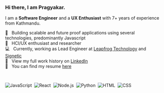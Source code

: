 ### Hi there, I am Pragyakar. 

I am a **Software Engineer** and a **UX Enthusiast** with 7+ years of experience from Kathmandu. 

🌿  &nbsp; Building scalable and future proof applications using several technologies, predominantly Javascript <br />
🤖  &nbsp; HCI/UX enthusiast and researcher <br />
💻  &nbsp; Currently, working as Lead Engineer at [Leapfrog Technology](https://www.lftechnology.com/) and [Signetic](https://www.signetic.com/)<br />
💼  &nbsp; View my full work history on [LinkedIn](https://www.linkedin.com/in/pragyakar/) <br />
📃  &nbsp; You can find my resume [here](https://pragyakar.github.io/profile/PragyakarJoshiCV.pdf)

<br />

![JavaScript](https://img.shields.io/badge/-JavaScript-555555?style=flat&logo=javascript)&nbsp;
![React](https://img.shields.io/badge/-React-555555?style=flat&logo=react)&nbsp;
![Node.js](https://img.shields.io/badge/-Node.js-555555?style=flat&logo=node.js)&nbsp;
![Python](https://img.shields.io/badge/-Python-555555?style=flat&logo=python)&nbsp;
![HTML](https://img.shields.io/badge/-HTML-555555?style=flat&logo=HTML5)&nbsp;
![CSS](https://img.shields.io/badge/-CSS-555555?style=flat&logo=CSS3&logoColor=1572B6)&nbsp;

